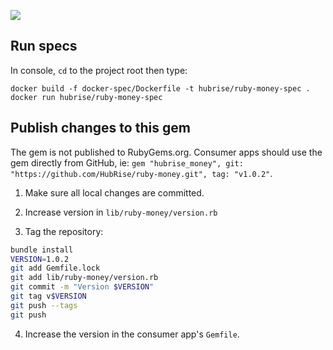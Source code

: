 ![](https://github.com/hubrise/ruby-money/workflows/spec/badge.svg)

## Run specs

In console, `cd` to the project root then type:

```shell
docker build -f docker-spec/Dockerfile -t hubrise/ruby-money-spec .
docker run hubrise/ruby-money-spec
```

## Publish changes to this gem

The gem is not published to RubyGems.org. Consumer apps should use the gem directly from GitHub, ie: `gem "hubrise_money", git: "https://github.com/HubRise/ruby-money.git", tag: "v1.0.2"`.

1. Make sure all local changes are committed.

2. Increase version in `lib/ruby-money/version.rb`

3. Tag the repository:

```bash
bundle install
VERSION=1.0.2
git add Gemfile.lock
git add lib/ruby-money/version.rb
git commit -m "Version $VERSION"
git tag v$VERSION
git push --tags
git push
```

4. Increase the version in the consumer app's `Gemfile`.
